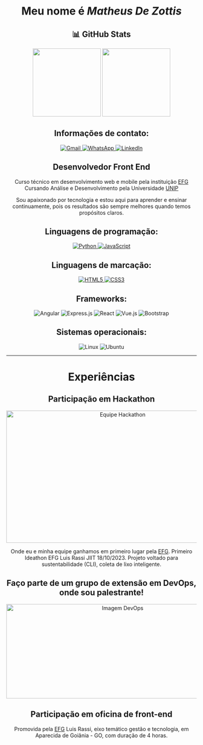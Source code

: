<h1 align="center">Meu nome é <em>Matheus De Zottis</em></h1>
<h2 align="center">📊 GitHub Stats</h2>
<p align="center"> 
  <img height="180em" src="https://github-readme-stats.vercel.app/api?username=MatheusDeZottis&show_icons=true&theme=dracula&include_all_commits=true&count_private=true" />
  <img height="180em" src="https://github-readme-stats.vercel.app/api/top-langs/?username=MatheusDeZottis&layout=compact&theme=dracula" />
</p>
<h2 align="center"><strong>Informações de contato:</strong></h2>
<p align="center">
  <a href="mailto:matheusdezottis@gmail.com">
    <img src="https://img.shields.io/badge/Gmail-D14836?style=for-the-badge&logo=gmail&logoColor=white" alt="Gmail">
  </a>
  <a href="https://wa.me/qr/J7UHZLYS4YV7N1">
    <img src="https://img.shields.io/badge/WhatsApp-25D366?style=for-the-badge&logo=whatsapp&logoColor=white" alt="WhatsApp">
  </a>
  <a href="https://www.linkedin.com/in/matheusdezottis/">
    <img src="https://img.shields.io/badge/LinkedIn-0077B5?style=for-the-badge&logo=linkedin&logoColor=white" alt="LinkedIn">
  </a>
</p>
<h2 align="center">Desenvolvedor Front End</h2>
<p align="center">Curso técnico em desenvolvimento web e mobile pela instituição <a href="https://efg.org.br/">EFG</a><br>
Cursando Análise e Desenvolvimento pela Universidade <a href="https://unip.br/">UNIP</a> </p>
<p align="center"> Sou apaixonado por tecnologia e estou aqui para aprender e ensinar continuamente, pois os resultados são sempre melhores quando temos propósitos claros.</p>

<h2 align="center"><strong>Linguagens de programação:</strong></h2>
<p align="center">
  <a href="https://github.com/MatheusDeZottis/PYTHON.git">
    <img src="https://img.shields.io/badge/Python-14354C?style=for-the-badge&logo=python&logoColor=white" alt="Python">
  </a>
  <a href="https://github.com/MatheusDeZottis/java-Script.git">
    <img src="https://img.shields.io/badge/JavaScript-F7DF1E?style=for-the-badge&logo=javascript&logoColor=black" alt="JavaScript">
  </a>
</p>

<h2 align="center"><strong>Linguagens de marcação:</strong></h2>
<p align="center">
  <a href="https://github.com/MatheusDeZottis/HTML5-E-CSS3.git">
    <img src="https://img.shields.io/badge/HTML5-E34F26?style=for-the-badge&logo=html5&logoColor=white" alt="HTML5">
  </a>
  <a href="https://github.com/MatheusDeZottis/HTML5-E-CSS3.git">
    <img src="https://img.shields.io/badge/CSS3-1572B6?style=for-the-badge&logo=css3&logoColor=white" alt="CSS3">
  </a>
</p>

<h2 align="center"><strong>Frameworks:</strong></h2>
<p align="center">
  <img src="https://img.shields.io/badge/Angular-DD0031?style=for-the-badge&logo=angular&logoColor=white" alt="Angular">
  <img src="https://img.shields.io/badge/Express.js-404D59?style=for-the-badge" alt="Express.js">
  <img src="https://img.shields.io/badge/React-20232A?style=for-the-badge&logo=react&logoColor=61DAFB" alt="React">
  <img src="https://img.shields.io/badge/Vue.js-35495E?style=for-the-badge&logo=vue.js&logoColor=4FC08D" alt="Vue.js">
  <img src="https://img.shields.io/badge/Bootstrap-563D7C?style=for-the-badge&logo=bootstrap&logoColor=white" alt="Bootstrap">
</p>

<h2 align="center"><strong>Sistemas operacionais:</strong></h2>
<p align="center">
  <img src="https://img.shields.io/badge/Linux-FCC624?style=for-the-badge&logo=linux&logoColor=black" alt="Linux">
  <img src="https://img.shields.io/badge/Ubuntu-E95420?style=for-the-badge&logo=ubuntu&logoColor=white" alt="Ubuntu">
</p>

---

<h1 align="center"><strong>Experiências</strong></h1>

<h2 align="center"><strong>Participação em Hackathon</strong></h2>
<p align="center">
  <img src="https://lh3.googleusercontent.com/pw/AP1GczP2x6z2pb8d3or_qJa7IPqRK1wLwin9Q08Jc_1_G2SiApWDaHeUdDLvY3LS4bWDi9Dej3ld_BY_BfZI9SiB5D5saRAvD2VDok4upZuAlJFkj5gbsmOrknTX7y42pN0SGBjxjH5mhA1NdowU-ohk_4tt=w823-h620-s-no-gm?authuser=0" alt="Equipe Hackathon" width="600px" height="350px">
</p>
<p align="center">Onde eu e minha equipe ganhamos em primeiro lugar pela <a href="https://efg.org.br/">EFG</a>. Primeiro Ideathon EFG Luis Rassi JIIT 18/10/2023. Projeto voltado para sustentabilidade (CLI), coleta de lixo inteligente.</p>

<h2 align="center"><strong>Faço parte de um grupo de extensão em DevOps, onde sou palestrante!</strong></h2>
<p align="center">
  <img src="https://cdn.shortpixel.ai/client/to_auto,q_glossy,ret_img,w_1366/https://4linux.com.br/wp-content/uploads/2020/08/o-que-e-devops.jpg" alt="Imagem DevOps" width="600px" height="250px">
</p>

<h2 align="center"><strong>Participação em oficina de front-end</strong></h2>
<p align="center">Promovida pela <a href="https://efg.org.br/">EFG</a> Luis Rassi, eixo temático gestão e tecnologia, em Aparecida de Goiânia - GO, com duração de 4 horas.</p>
